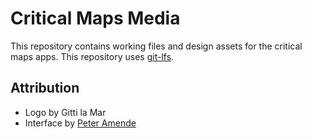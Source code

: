 # Critical Maps Media

This repository contains working files and design assets for the critical maps apps. This repository uses [git-lfs](https://git-lfs.github.com).

## Attribution

* Logo by Gitti la Mar
* Interface by [Peter Amende](https://github.com/zutrinken)